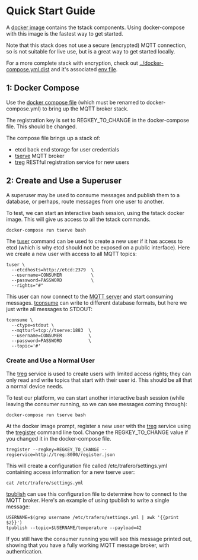 # Quick Start Guide

A [docker image](https://hub.docker.com/r/trafero/tstack/) contains the tstack components. Using docker-compose with this image is the fastest way to get started.

Note that this stack does not use a secure (encrypted) MQTT connection, so is not suitable for live use, but is a great way to get started locally.

For a more complete stack with encryption, check out [../docker-compose.yml.dist](../docker-compose.yml.dist) and it's associated [env file](../env.dist).

## 1: Docker Compose

Use the [docker compose file](docker-compose-quickstart.yml) (which must be renamed to docker-compose.yml) to bring up the MQTT broker stack.

The registration key is set to REGKEY_TO_CHANGE in the docker-compose file. This should be changed.

The compose file brings up a stack of:

* etcd back end storage for user credentials
* [tserve](tserve.md) MQTT broker
* [treg](treg.md) RESTful registration service for new users


## 2: Create and Use a Superuser

A superuser may be used to consume messages and publish them to a database, or perhaps, route messages from one user to another.

To test, we can start an interactive bash session, using the tstack docker image. This will give us access to all the tstack commands.

```
docker-compose run tserve bash
```

The [tuser](tuser.md) command can be used to create a new user if it has access to etcd (which is why etcd should not be exposed on a public interface). Here we create a new user with access to all MQTT topics:

```
tuser \
  --etcdhosts=http://etcd:2379  \
  --username=CONSUMER           \
  --password=PASSWORD           \
  --rights="#"
```

This user can now connect to the [MQTT server](tserve.md) and start consuming messages. [tconsume](tconsume.md) can write to different database formats, but here we just write all messages to STDOUT:

```
tconsume \
  --ctype=stdout \
  --mqtturl=tcp://tserve:1883  \
  --username=CONSUMER          \
  --password=PASSWORD          \
  --topic='#'
```

### Create and Use a Normal User

The [treg](treg.md) service is used to create users with limited access rights; they can only read and write topics that start with their user id.  This should be all that a normal device needs.

To test our platform, we can start another interactive bash session (while leaving the consumer running, so we can see messages coming through):

```
docker-compose run tserve bash
```

At the docker image prompt, register a new user with the [treg](treg.md) service using the [tregister](tregister.md) command line tool. Change the REGKEY_TO_CHANGE value if you changed it in the docker-compose file.

```
tregister --regkey=REGKEY_TO_CHANGE --regservice=http://treg:8000/register.json
```

This will create a configuration file called /etc/trafero/settings.yml containing  access information for a new tserve user:

```
cat /etc/trafero/settings.yml
```

[tpublish](tpublish.md) can use this configuration file to determine how to connect to the MQTT broker.  Here's an example of using tpublish to write a single message:

```
USERNAME=$(grep username /etc/trafero/settings.yml | awk '{{print $2}}')
tpublish --topic=$USERNAME/temperature --payload=42
```

If you still have the consumer running you will see this message printed out, showing that you have a fully working MQTT message broker, with authentication.
